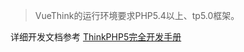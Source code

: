 

> VueThink的运行环境要求PHP5.4以上、tp5.0框架。

详细开发文档参考 [ThinkPHP5完全开发手册](http://www.kancloud.cn/manual/thinkphp5)


